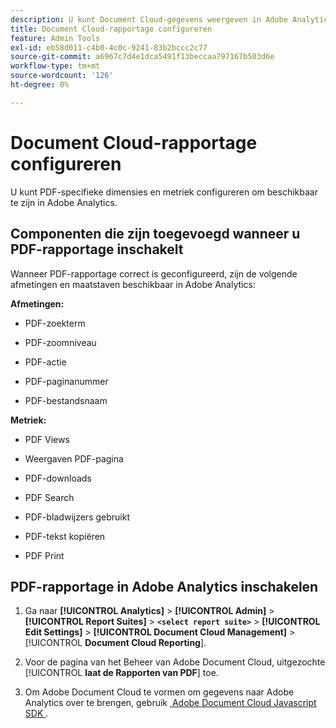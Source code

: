 ```yaml
---
description: U kunt Document Cloud-gegevens weergeven in Adobe Analytics
title: Document Cloud-rapportage configureren
feature: Admin Tools
exl-id: eb58d011-c4b0-4c0c-9241-83b2bccc2c77
source-git-commit: a6967c7d4e1dca5491f13beccaa797167b503d6e
workflow-type: tm+mt
source-wordcount: '126'
ht-degree: 0%

---
```


# Document Cloud-rapportage configureren

U kunt PDF-specifieke dimensies en metriek configureren om beschikbaar te zijn in Adobe Analytics.

## Componenten die zijn toegevoegd wanneer u PDF-rapportage inschakelt

Wanneer PDF-rapportage correct is geconfigureerd, zijn de volgende afmetingen en maatstaven beschikbaar in Adobe Analytics:

**Afmetingen:**

* PDF-zoekterm

* PDF-zoomniveau

* PDF-actie

* PDF-paginanummer

* PDF-bestandsnaam

**Metriek:**

* PDF Views

* Weergaven PDF-pagina

* PDF-downloads

* PDF Search

* PDF-bladwijzers gebruikt

* PDF-tekst kopiëren

* PDF Print

## PDF-rapportage in Adobe Analytics inschakelen

1. Ga naar **[!UICONTROL Analytics]** > **[!UICONTROL Admin]** > **[!UICONTROL Report Suites]** > **`<select report suite>`** > **[!UICONTROL Edit Settings]** > **[!UICONTROL Document Cloud Management]** > [!UICONTROL **Document Cloud Reporting**].

1. Voor de pagina van het Beheer van Adobe Document Cloud, uitgezochte [!UICONTROL **laat de Rapporten van PDF**] toe.

1. Om Adobe Document Cloud te vormen om gegevens naar Adobe Analytics over te brengen, gebruik [&#x200B; Adobe Document Cloud Javascript SDK &#x200B;](https://www.adobe.io/apis/documentcloud/dcsdk.html).
